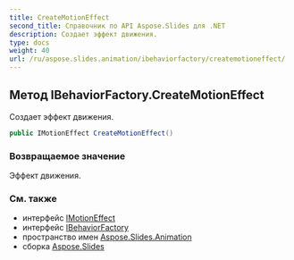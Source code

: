 ```yaml
---
title: CreateMotionEffect
second_title: Справочник по API Aspose.Slides для .NET
description: Создает эффект движения.
type: docs
weight: 40
url: /ru/aspose.slides.animation/ibehaviorfactory/createmotioneffect/
---
```


## Метод IBehaviorFactory.CreateMotionEffect

Создает эффект движения.

```csharp
public IMotionEffect CreateMotionEffect()
```

### Возвращаемое значение

Эффект движения.

### См. также

* интерфейс [IMotionEffect](../../imotioneffect)
* интерфейс [IBehaviorFactory](../../ibehaviorfactory)
* пространство имен [Aspose.Slides.Animation](../../ibehaviorfactory)
* сборка [Aspose.Slides](../../../)

<!-- НЕ ИЗМЕНЯТЬ: сгенерировано xmldocmd для Aspose.Slides.dll -->